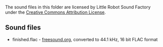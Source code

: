 The sound files in this folder are licensed by Little Robot Sound Factory under the [Creative Commons Attribution License](https://creativecommons.org/licenses/by/3.0/).
## Sound files
- finished.flac - [freesound.org](https://freesound.org/people/LittleRobotSoundFactory/sounds/270528/), converted to 44.1 kHz, 16 bit FLAC format
